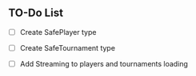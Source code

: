 ## TO-Do List

- [ ] Create SafePlayer type
- [ ] Create SafeTournament type
- [ ] Add Streaming to players and tournaments loading


